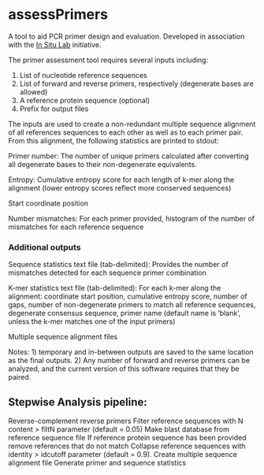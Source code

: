 # assessPrimers
A tool to aid PCR primer design and evaluation. Developed in association with the [In Situ Lab](https://insitulabs.org/) initiative.

The primer assessment tool requires several inputs including:
1) List of nucleotide reference sequences
2) List of forward and reverse primers, respectively (degenerate bases are allowed)
3) A reference protein sequence (optional)
4) Prefix for output files

The inputs are used to create a non-redundant multiple sequence alignment of all references sequences to each other as well as to each primer pair. From this alignment, the following statistics are printed to stdout:

Primer number: The number of unique primers calculated after converting all degenerate bases to their non-degenerate equivalents.

Entropy: Cumulative entropy score for each length of k-mer along the alignment (lower entropy scores reflect more conserved sequences)

Start coordinate position

Number mismatches: For each primer provided, histogram of the number of mismatches for each reference sequence

### Additional outputs

Sequence statistics text file (tab-delimited): Provides the number of mismatches detected for each sequence primer combination

K-mer statistics text file (tab-delimited): For each k-mer along the alignment: coordinate start position, cumulative entropy score, number of gaps, number of non-degenerate primers to match all reference sequences, degenerate consensus sequence, primer name (default name is ‘blank’, unless the k-mer matches one of the input primers)

Multiple sequence alignment files


Notes: 1) temporary and in-between outputs are saved to the same location as the final outputs. 2) Any number of forward and reverse primers can be analyzed, and the current version of this software requires that they be paired.

## Stepwise Analysis pipeline:
Reverse-complement reverse primers
Filter reference sequences with N content > filtN parameter (default = 0.05)
Make blast database from reference sequence file
If reference protein sequence has been provided remove references that do not match
Collapse reference sequences with identity > idcutoff parameter (default = 0.9).
Create multiple sequence alignment file
Generate primer and sequence statistics

